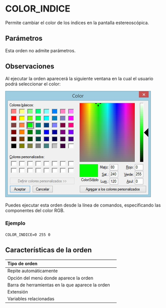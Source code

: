 # COLOR\_INDICE

Permite cambiar el color de los índices en la pantalla estereoscópica.

## Parámetros

Esta orden no admite parámetros.

## Observaciones

Al ejecutar la orden aparecerá la siguiente ventana en la cual el usuario podrá seleccionar el color:

![](../../../../../.gitbook/assets/color_indice.jpg)

Puedes ejecutar esta orden desde la línea de comandos, especificando las componentes del color RGB.

### Ejemplo

`COLOR_INDICE=0 255 0`

## Características de la orden

| Tipo de orden |  |
| :--- | :--- |
| Repite automáticamente |  |
| Opción del menú donde aparece la orden |  |
| Barra de herramientas en la que aparece la orden |  |
| Extensión |  |
| Variables relacionadas |  |

